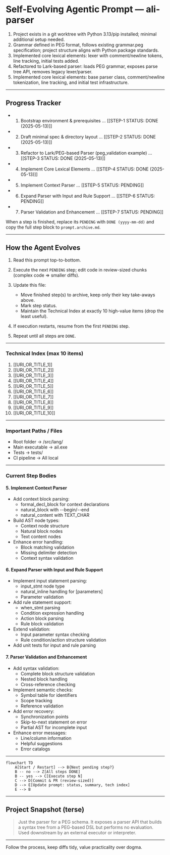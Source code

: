 # Self-Evolving Agentic Prompt — ali-parser

<!--- COMPLETED-STEP SUMMARIES (append most salient take-aways, pitfalls, key decisions) --->

<!-- Example: 1 Installed Rust 1.78 + cargo-binutils; remember to pass `--target x86_64-pc-windows-msvc` when cross-compiling. -->

1. Project exists in a git worktree with Python 3.13/pip installed; minimal additional setup needed.
2. Grammar defined in PEG format, follows existing grammar.peg specification; project structure aligns with Python package standards.
3. Implemented core lexical elements: lexer with comment/newline tokens, line tracking, initial tests added.
3. Refactored to Lark-based parser: loads PEG grammar, exposes parse tree API, removes legacy lexer/parser.
4. Implemented core lexical elements: base parser class, comment/newline tokenization, line tracking, and initial test infrastructure.

<!--- (Old step bodies are copied verbatim to `prompt.archive.md` by the agent) --->

---

## Progress Tracker

* 1. Bootstrap environment & prerequisites ... \[\[STEP-1 STATUS: DONE (2025-05-13)]]
* 2. Draft minimal spec & directory layout ... \[\[STEP-2 STATUS: DONE (2025-05-13)]]
* 3. Refactor to Lark/PEG-based Parser (peg_validation example) ... [[STEP-3 STATUS: DONE (2025-05-13)]]
* 4. Implement Core Lexical Elements ... [[STEP-4 STATUS: DONE (2025-05-13)]]
* 5. Implement Context Parser ... [[STEP-5 STATUS: PENDING]]
* 6. Expand Parser with Input and Rule Support ... [[STEP-6 STATUS: PENDING]]
* 7. Parser Validation and Enhancement ... [[STEP-7 STATUS: PENDING]]

When a step is finished, replace its `PENDING` with `DONE (yyyy-mm-dd)` and copy the full step block to `prompt.archive.md`.

---

## How the Agent Evolves

1. Read this prompt top-to-bottom.
2. Execute the next `PENDING` step; edit code in review-sized chunks (complex code => smaller diffs).
3. Update this file:

   * Move finished step(s) to archive, keep only their key take-aways above.
   * Mark step status.
   * Maintain the Technical Index at exactly 10 high-value items (drop the least useful).
4. If execution restarts, resume from the first `PENDING` step.
5. Repeat until all steps are `DONE`.

---

### Technical Index (max 10 items)

1. \[\[URI\_OR\_TITLE\_1]]
2. \[\[URI\_OR\_TITLE\_2]]
3. \[\[URI\_OR\_TITLE\_3]]
4. \[\[URI\_OR\_TITLE\_4]]
5. \[\[URI\_OR\_TITLE\_5]]
6. \[\[URI\_OR\_TITLE\_6]]
7. \[\[URI\_OR\_TITLE\_7]]
8. \[\[URI\_OR\_TITLE\_8]]
9. \[\[URI\_OR\_TITLE\_9]]
10. \[\[URI\_OR\_TITLE\_10]]

---

### Important Paths / Files

* Root folder        -> /src/lang/
* Main executable    -> ail.exe
* Tests              -> tests/
* CI pipeline        -> All local

---

### Current Step Bodies

#### 5. Implement Context Parser
* Add context block parsing:
  - formal_decl_block for context declarations
  - natural_block with --begin/--end
  - natural_content with TEXT_CHAR
* Build AST node types:
  - Context node structure
  - Natural block nodes
  - Text content nodes
* Enhance error handling:
  - Block matching validation
  - Missing delimiter detection
  - Context syntax validation

#### 6. Expand Parser with Input and Rule Support
* Implement input statement parsing:
  - input_stmt node type
  - natural_inline handling for [parameters]
  - Parameter validation
* Add rule statement support:
  - when_stmt parsing
  - Condition expression handling
  - Action block parsing
  - Rule block validation
* Extend validation:
  - Input parameter syntax checking
  - Rule condition/action structure validation
* Add unit tests for input and rule parsing

#### 7. Parser Validation and Enhancement
* Add syntax validation:
  - Complete block structure validation
  - Nested block handling
  - Cross-reference checking
* Implement semantic checks:
  - Symbol table for identifiers
  - Scope tracking
  - Reference validation
* Add error recovery:
  - Synchronization points
  - Skip-to-next statement on error
  - Partial AST for incomplete input
* Enhance error messages:
  - Line/column information
  - Helpful suggestions
  - Error catalogs

---

```mermaid
flowchart TD
    A[Start / Restart] --> B{Next pending step?}
    B -- no --> Z[All steps DONE]
    B -- yes --> C[Execute step N]
    C --> D[Commit & PR (review-sized)]
    D --> E[Update prompt: status, summary, tech index]
    E --> B
```

---

## Project Snapshot (terse)

> Just the parser for a PEG schema. It exposes a parser API that builds a syntax tree from a PEG-based DSL but performs no evaluation. Used downstream by an external executor or interpreter.

---

Follow the process, keep diffs tidy, value practicality over dogma.

